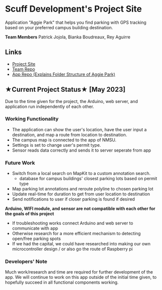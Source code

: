 # Scuff Development's Project Site 
Application "Aggie Park" that helps you find parking with GPS tracking based on your preferred campus building destination. 

**Team Members**
Patrick Jojola, Bianka Boudreaux, Rey Aguirre

## Links 
- [Project Site](https://bboudre.github.io/SC-Project-Site/)
- [Team Repo](https://github.com/bboudre/Scuff-Development)
- [App Repo (Explains Folder Structure of Aggie Park)](https://github.com/pjojola/Parking_App_CS)

## ★Current Project Status★ [May 2023]
Due to the time given for the project, the Arduino, web server, and application run independently of each other. 

### Working Functionality 
* The application can show the user's location, have the user input a destination, and map a route from location to destination. 
* The campus map is connected to the app of NMSU. 
* Settings is set to change user's permit type. 
* Sensor reads data correctly and sends it to server seperate from app 

### Future Work 
* Switch from a local search on MapKit to a custom annotation search. 
    * database for campus buildings' closest parking lots based on permit type
* Map parking lot annotations and reroute polyline to chosen parking lot 
* Update real-time for duration to get from user location to destination 
* Send notifications to user if closer parking is found if desired 

**Arduino, WIFI module, and sensor are not compatible with each other for the goals of this project**
* If troubleshooting works connect Arduino and web server to communicate with app 
* Otherwise research for a more efficient mechanism to detecting open/free parking spots
* If we had the capital, we could have researched into making our own microcontroller design / or also go the route of Raspberry pi

### Developers' Note
Much work/research and time are required for further development of the app. We will continue to work on this app outside of the initial time given, to hopefully succeed in all functional components working. 


 
